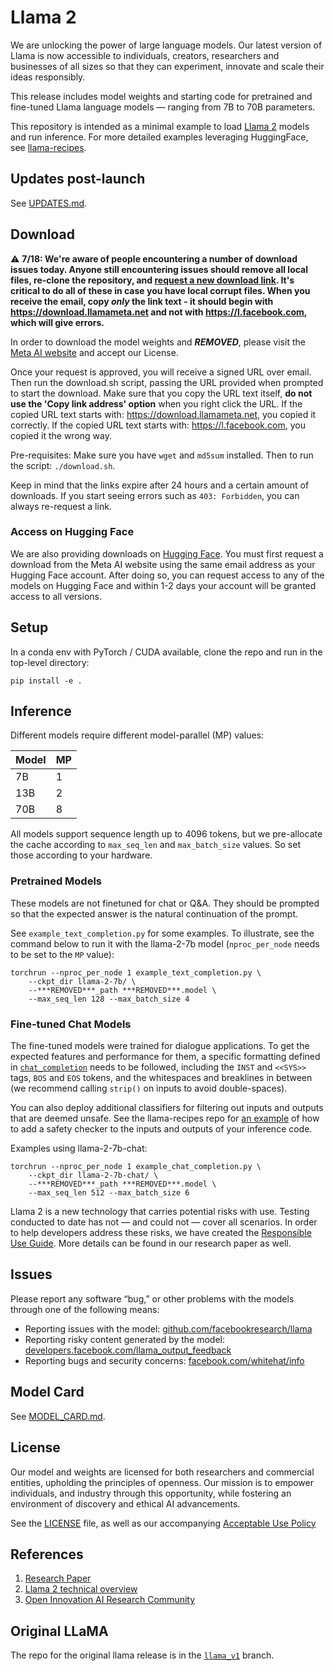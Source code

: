 # Llama 2

We are unlocking the power of large language models. Our latest version of Llama is now accessible to individuals, creators, researchers and businesses of all sizes so that they can experiment, innovate and scale their ideas responsibly. 

This release includes model weights and starting code for pretrained and fine-tuned Llama language models — ranging from 7B to 70B parameters.

This repository is intended as a minimal example to load [Llama 2](https://ai.meta.com/research/publications/llama-2-open-foundation-and-fine-tuned-chat-models/) models and run inference. For more detailed examples leveraging HuggingFace, see [llama-recipes](https://github.com/facebookresearch/llama-recipes/).

## Updates post-launch

See [UPDATES.md](UPDATES.md).

## Download

⚠️ **7/18: We're aware of people encountering a number of download issues today. Anyone still encountering issues should remove all local files, re-clone the repository, and [request a new download link](https://ai.meta.com/resources/models-and-libraries/llama-downloads/). It's critical to do all of these in case you have local corrupt files. When you receive the email, copy *only* the link text - it should begin with https://download.llamameta.net and not with https://l.facebook.com, which will give errors.**

In order to download the model weights and ***REMOVED***, please visit the [Meta AI website](https://ai.meta.com/resources/models-and-libraries/llama-downloads/) and accept our License.

Once your request is approved, you will receive a signed URL over email. Then run the download.sh script, passing the URL provided when prompted to start the download. Make sure that you copy the URL text itself, **do not use the 'Copy link address' option** when you right click the URL. If the copied URL text starts with: https://download.llamameta.net, you copied it correctly. If the copied URL text starts with: https://l.facebook.com, you copied it the wrong way.

Pre-requisites: Make sure you have `wget` and `md5sum` installed. Then to run the script: `./download.sh`.

Keep in mind that the links expire after 24 hours and a certain amount of downloads. If you start seeing errors such as `403: Forbidden`, you can always re-request a link.

### Access on Hugging Face

We are also providing downloads on [Hugging Face](https://huggingface.co/meta-llama). You must first request a download from the Meta AI website using the same email address as your Hugging Face account. After doing so, you can request access to any of the models on Hugging Face and within 1-2 days your account will be granted access to all versions.

## Setup

In a conda env with PyTorch / CUDA available, clone the repo and run in the top-level directory:

```
pip install -e .
```

## Inference

Different models require different model-parallel (MP) values:

|  Model | MP |
|--------|----|
| 7B     | 1  |
| 13B    | 2  |
| 70B    | 8  |

All models support sequence length up to 4096 tokens, but we pre-allocate the cache according to `max_seq_len` and `max_batch_size` values. So set those according to your hardware.

### Pretrained Models

These models are not finetuned for chat or Q&A. They should be prompted so that the expected answer is the natural continuation of the prompt.

See `example_text_completion.py` for some examples. To illustrate, see the command below to run it with the llama-2-7b model (`nproc_per_node` needs to be set to the `MP` value):

```
torchrun --nproc_per_node 1 example_text_completion.py \
    --ckpt_dir llama-2-7b/ \
    --***REMOVED***_path ***REMOVED***.model \
    --max_seq_len 128 --max_batch_size 4
```

### Fine-tuned Chat Models

The fine-tuned models were trained for dialogue applications. To get the expected features and performance for them, a specific formatting defined in [`chat_completion`](https://github.com/facebookresearch/llama/blob/main/llama/generation.py#L212)
needs to be followed, including the `INST` and `<<SYS>>` tags, `BOS` and `EOS` tokens, and the whitespaces and breaklines in between (we recommend calling `strip()` on inputs to avoid double-spaces).

You can also deploy additional classifiers for filtering out inputs and outputs that are deemed unsafe. See the llama-recipes repo for [an example](https://github.com/facebookresearch/llama-recipes/blob/main/inference/inference.py) of how to add a safety checker to the inputs and outputs of your inference code.

Examples using llama-2-7b-chat:

```
torchrun --nproc_per_node 1 example_chat_completion.py \
    --ckpt_dir llama-2-7b-chat/ \
    --***REMOVED***_path ***REMOVED***.model \
    --max_seq_len 512 --max_batch_size 6
```

Llama 2 is a new technology that carries potential risks with use. Testing conducted to date has not — and could not — cover all scenarios.
In order to help developers address these risks, we have created the [Responsible Use Guide](Responsible-Use-Guide.pdf). More details can be found in our research paper as well.

## Issues

Please report any software “bug,” or other problems with the models through one of the following means:
- Reporting issues with the model: [github.com/facebookresearch/llama](http://github.com/facebookresearch/llama)
- Reporting risky content generated by the model: [developers.facebook.com/llama_output_feedback](http://developers.facebook.com/llama_output_feedback)
- Reporting bugs and security concerns: [facebook.com/whitehat/info](http://facebook.com/whitehat/info)

## Model Card
See [MODEL_CARD.md](MODEL_CARD.md).

## License

Our model and weights are licensed for both researchers and commercial entities, upholding the principles of openness. Our mission is to empower individuals, and industry through this opportunity, while fostering an environment of discovery and ethical AI advancements. 

See the [LICENSE](LICENSE) file, as well as our accompanying [Acceptable Use Policy](USE_POLICY.md)

## References

1. [Research Paper](https://ai.meta.com/research/publications/llama-2-open-foundation-and-fine-tuned-chat-models/)
2. [Llama 2 technical overview](https://ai.meta.com/resources/models-and-libraries/llama)
3. [Open Innovation AI Research Community](https://ai.meta.com/llama/open-innovation-ai-research-community/)

## Original LLaMA
The repo for the original llama release is in the [`llama_v1`](https://github.com/facebookresearch/llama/tree/llama_v1) branch.
